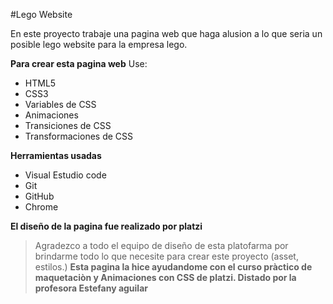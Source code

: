 #Lego Website

En este proyecto trabaje  una pagina web que haga alusion a lo que seria un posible lego website para la empresa lego. 



**Para crear esta pagina web** Use:

- HTML5
- CSS3
- Variables de CSS
- Animaciones
- Transiciones  de CSS
- Transformaciones de CSS

**Herramientas usadas**

-  Visual Estudio code 
-  Git
-  GitHub
-  Chrome 

**El diseño de la pagina fue realizado por platzi**
>Agradezco a todo el equipo de diseño de esta platofarma por brindarme todo lo que necesite para crear este proyecto (asset, estilos.)
**Esta pagina la hice ayudandome con el curso pràctico de maquetaciòn y Animaciones con CSS de platzi. Distado por la profesora Estefany aguilar**


